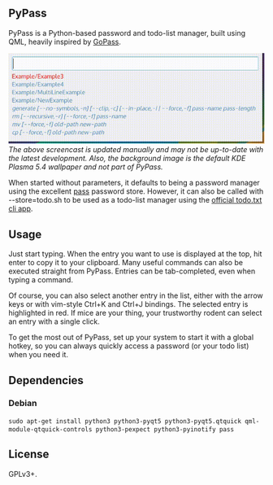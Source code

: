 ## PyPass
PyPass is a Python-based password and todo-list manager, built using QML,
heavily inspired by [GoPass](https://github.com/cortex/gopass).

![Screencast](screencast.gif)  
*The above screencast is updated manually and may not be up-to-date with the
latest development. Also, the background image is the default KDE Plasma 5.4
wallpaper and not part of PyPass.*

When started without parameters, it defaults to being a password manager using
the excellent [pass](http://www.passwordstore.org/) password store. However, it
can also be called with --store=todo.sh to be used as a todo-list manager using
the [official todo.txt cli app](https://github.com/ginatrapani/todo.txt-cli).

## Usage
Just start typing. When the entry you want to use is displayed at the top, hit
enter to copy it to your clipboard. Many useful commands can also be executed
straight from PyPass. Entries can be tab-completed, even when typing a command.

Of course, you can also select another entry in the list, either with the
arrow keys or with vim-style Ctrl+K and Ctrl+J bindings. The selected entry is
highlighted in red. If mice are your thing, your trustworthy rodent can select
an entry with a single click.

To get the most out of PyPass, set up your system to start it with a global
hotkey, so you can always quickly access a password (or your todo list) when
you need it.

## Dependencies
### Debian

    sudo apt-get install python3 python3-pyqt5 python3-pyqt5.qtquick qml-module-qtquick-controls python3-pexpect python3-pyinotify pass

## License
GPLv3+.
